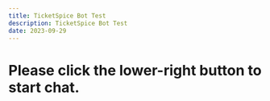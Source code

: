 ```yaml
---
title: TicketSpice Bot Test
description: TicketSpice Bot Test
date: 2023-09-29
---
```


# Please click the lower-right button to start chat.


<ClientOnly>
<chat-bot name="TicketSpice" stream custom-request> </chat-bot>
<script>
    window.addEventListener('load', () => {
        const chatBot = document.querySelector('chat-bot');
        const chatBotState = chatBot.store.state;

        chatBotState.clearMessages();
        const firstMessage = chatBot.addMessage();
        chatBotState.updateMessage(firstMessage, 'Hello! Welcome to TicketSpice. We\'re here to make your event ticketing experience seamless and affordable. How can I assist you today?');

        let text = '';
        chatBot.addEventListener('chatbot:send', (e) => {
            console.log(e.detail);
            const { messages, newMessage } = e.detail;
            if (!messages || !messages[0] || !newMessage) return;
            const lastMessage = messages[messages.length - 1];
            //chatBotState.updateMessage(newMessage, 'This is the test response. This is the test response.This is the test response.This is the test response.');
            chatBot.fetchStream(
                //`http://localhost:3070/api/bot/message`,
                'https://bot-service-poqiruzabq-uc.a.run.app/api/bot/message',
                {
                    method: 'POST',
                    headers: {
                        accept: 'text/event-stream',
                        'Content-Type': 'application/json',
                        'Access-Control-Allow-Origin': 'null'
                    },
                    body: JSON.stringify({ text: lastMessage.content }),
                    onmessage: (res) => {
                        const data = chatBot.decodeStreamData(res);
                        try {
                            const resp = JSON.parse(data);
                            text += resp?.result?.text;
                        }catch (e){
                            text += `Error: ${e.message}`;
                        }
                        // add to chatbot message
                        chatBotState.updateMessage(newMessage, text);
                    },
                    onclose: () => {
                        console.log('close', text);
                        text = '';
                    },
                },
            );
        });

        chatBot.addEventListener('chatbot:send:file', (e) => {
            console.log(e.detail);
        });
    });
</script>
</ClientOnly>
